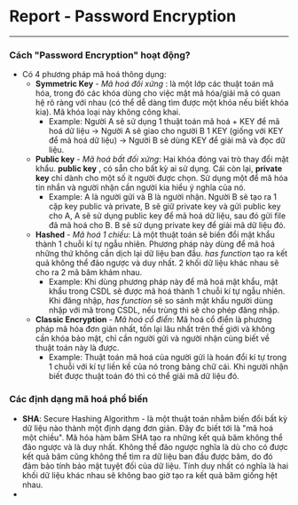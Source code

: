 # Report - Password Encryption
---
### Cách "Password Encryption" hoạt động?
  - Có 4 phương pháp mã hoá thông dụng:
    - **Symmetric Key** - *Mã hoá đối xứng* : là một lớp các thuật toán mã hóa, trong đó các khóa dùng cho việc mật mã hóa/giải mã có quan hệ rõ ràng với nhau (có thể dễ dàng tìm được một khóa nếu biết khóa kia). Mã khóa loại này không công khai.
      - Example: Người A sẽ sử dụng 1 thuật toán mã hoá + KEY để mã hoá dữ liệu -> Người A sẽ giao cho người B 1 KEY (giống với KEY để mã hoá dữ liệu) -> Người B sẽ dùng KEY để giải mã và đọc dữ liệu.
    - **Public key** - *Mã hoá bất đối xứng*: Hai khóa đóng vai trò thay đổi mật khẩu. **public key** , có sẵn cho bất kỳ ai sử dụng. Cái còn lại, **private key** chỉ dành cho một số ít người được chọn. Sử dụng một để mã hóa tin nhắn và người nhận cần người kia hiểu ý nghĩa của nó.
      - Example: A là người gửi và B là người nhận. Người B sẽ tạo ra 1 cặp key public và private, B sẽ giữ private key và gửi public key cho A, A sẽ sử dụng public key để mã hoá dữ liệu, sau đó gửi file đã mã hoá cho B. B sẽ sử dụng private key để giải mã dữ liệu đó.
    - **Hashed** - *Mã hoá 1 chiều*: Là một thuật toán sẽ biến đổi mật khẩu thành 1 chuỗi kí tự ngẫu nhiên. Phương pháp này dùng để mã hoá những thứ không cần dịch lại dữ liệu ban đầu. *has function* tạo ra kết quả không thể đảo ngược và duy nhất. 2 khối dữ liệu khác nhau sẽ cho ra 2 mã băm khám nhau.
      - Example: Khi dùng phương pháp này để mã hoá mật khẩu, mật khẩu trong CSDL sẽ được mã hoá thành 1 chuỗi kí tự ngẫu nhiên. Khi đăng nhập, *has function* sẽ so sánh mật khẩu người dùng nhập với mã trong CSDL, nếu trùng thì sẽ cho phép đăng nhập.
    - **Classic Encryption** - *Mã hoá cổ điển*: Mã hoá cổ điển là phương pháp mã hóa đơn giản nhất, tồn lại lâu nhất trên thế giới và không cần khóa bảo mật, chỉ cần người gửi và người nhận cùng biết về thuật toán này là được.
      - Example: Thuật toán mã hoá của người gửi là hoán đổi kí tự trong 1 chuỗi với kí tự liền kề của nó trong bảng chữ cái. Khi người nhận biết được thuật toán đó thì có thể giải mã dữ liệu đó. 
### Các định dạng mã hoá phổ biến
  - **SHA**: Secure Hashing Algorithm - là một thuật toán nhằm biến đổi bất kỳ dữ liệu nào thành một định dạng đơn giản. Đây đc biết tới là "mã hoá một chiều". Mã hóa hàm băm SHA tạo ra những kết quả băm không thể đảo ngược và là duy nhất. Không thể đảo ngược nghĩa là dù cho có được kết quả băm cũng không thể tìm ra dữ liệu ban đầu được băm, do đó đảm bảo tính bảo mật tuyệt đối của dữ liệu. Tính duy nhất có nghĩa là hai khối dữ liệu khác nhau sẽ không bao giờ tạo ra kết quả băm giống hệt nhau.
  -  
      
